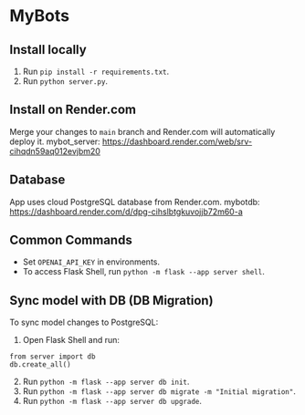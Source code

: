 # MyBots
## Install locally
1. Run `pip install -r requirements.txt`.
2. Run `python server.py`.

## Install on Render.com
Merge your changes to `main` branch and Render.com will automatically deploy it.
mybot_server: https://dashboard.render.com/web/srv-cihqdn59aq012evjbm20

## Database
App uses cloud PostgreSQL database from Render.com.
mybotdb: https://dashboard.render.com/d/dpg-cihslbtgkuvojjb72m60-a

## Common Commands
* Set `OPENAI_API_KEY` in environments.
* To access Flask Shell, run `python -m flask --app server shell`.


## Sync model with DB (DB Migration)
To sync model changes to PostgreSQL:
1. Open Flask Shell and run:
```
from server import db
db.create_all()
```
2. Run `python -m flask --app server db init`.
3. Run `python -m flask --app server db migrate -m "Initial migration"`.
4. Run `python -m flask --app server db upgrade`.